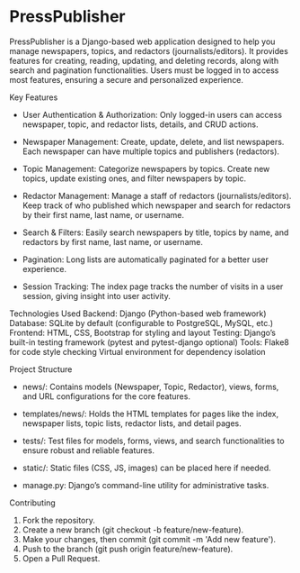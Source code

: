 # PressPublisher

PressPublisher is a Django-based web application designed to help you manage newspapers, topics, 
and redactors (journalists/editors). 
It provides features for creating, reading, updating, and deleting records, 
along with search and pagination functionalities. 
Users must be logged in to access most features, ensuring a secure and personalized experience.

Key Features 
- User Authentication & Authorization:
  Only logged-in users can access newspaper, topic, and redactor lists, details, and CRUD actions.

- Newspaper Management:
  Create, update, delete, and list newspapers. Each newspaper can have multiple topics and publishers (redactors).

- Topic Management:
  Categorize newspapers by topics. Create new topics, update existing ones, and filter newspapers by topic.

- Redactor Management:
  Manage a staff of redactors (journalists/editors). 
  Keep track of who published which newspaper and search for redactors by their first name, last name, or username.

- Search & Filters:
  Easily search newspapers by title, topics by name, and redactors by first name, last name, or username.

- Pagination:
  Long lists are automatically paginated for a better user experience.

- Session Tracking:
  The index page tracks the number of visits in a user session, giving insight into user activity.

Technologies Used
Backend: Django (Python-based web framework)
Database: SQLite by default (configurable to PostgreSQL, MySQL, etc.)
Frontend: HTML, CSS, Bootstrap for styling and layout
Testing: Django’s built-in testing framework (pytest and pytest-django optional)
Tools:
Flake8 for code style checking
Virtual environment for dependency isolation


Project Structure
- news/:
  Contains models (Newspaper, Topic, Redactor), views, forms, and URL configurations for the core features.

- templates/news/:
  Holds the HTML templates for pages like the index, newspaper lists, topic lists, redactor lists, and detail pages.

- tests/:
  Test files for models, forms, views, and search functionalities to ensure robust and reliable features.

- static/:
  Static files (CSS, JS, images) can be placed here if needed.

- manage.py:
  Django’s command-line utility for administrative tasks.

Contributing
1. Fork the repository.
2. Create a new branch (git checkout -b feature/new-feature).
3. Make your changes, then commit (git commit -m 'Add new feature').
4. Push to the branch (git push origin feature/new-feature).
5. Open a Pull Request.
